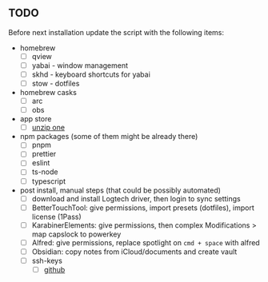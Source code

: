 ## TODO

Before next installation update the script with the following items:

- homebrew
  - [ ] qview
  - [ ] yabai - window management
  - [ ] skhd - keyboard shortcuts for yabai
  - [ ] stow - dotfiles
- homebrew casks
  - [ ] arc
  - [ ] obs
- app store
  - [ ] [unzip one](https://apps.apple.com/us/app/unzip-one-rar-zip-extractor/id1127253508?mt=12)
- npm packages (some of them might be already there)
  - [ ] pnpm
  - [ ] prettier
  - [ ] eslint
  - [ ] ts-node
  - [ ] typescript
- post install, manual steps (that could be possibly automated)
  - [ ] download and install Logtech driver, then login to sync settings
  - [ ] BetterTouchTool: give permissions, import presets (dotfiles), import license (1Pass)
  - [ ] KarabinerElements: give permissions, then complex Modifications > map capslock to powerkey
  - [ ] Alfred: give permissions, replace spotlight on `cmd + space` with alfred
  - [ ] Obsidian: copy notes from iCloud/documents and create vault
  - [ ] ssh-keys
    - [ ] [github](https://docs.github.com/en/authentication/connecting-to-github-with-ssh/generating-a-new-ssh-key-and-adding-it-to-the-ssh-agent)
